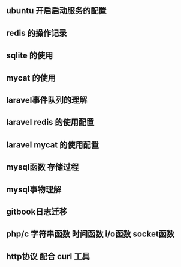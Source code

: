 
## ubuntu 开启启动服务的配置

## redis 的操作记录

## sqlite 的使用

## mycat 的使用

## laravel事件队列的理解

## laravel redis 的使用配置

## laravel mycat 的使用配置

## mysql函数 存储过程

## mysql事物理解 

## gitbook日志迁移


## php/c 字符串函数 时间函数 i/o函数 socket函数

## http协议 配合 curl 工具

